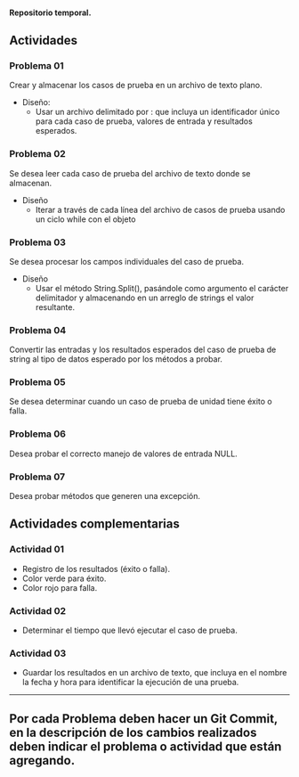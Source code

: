 #### Repositorio temporal.

## Actividades

### Problema 01
Crear y almacenar los casos de prueba en un archivo de texto plano.
- Diseño:
	-  Usar un archivo delimitado por : que incluya un identificador único para cada caso de prueba, valores de entrada y resultados esperados.

### Problema 02
Se desea leer cada caso de prueba del archivo de texto donde se almacenan.
- Diseño
	- Iterar a través de cada línea del archivo de casos de prueba usando un ciclo while con el objeto

### Problema 03
  Se desea procesar los campos individuales del caso de prueba.
- Diseño
	 - Usar el método String.Split(), pasándole como argumento el carácter delimitador y almacenando en un arreglo de strings el valor resultante.

### Problema 04
  Convertir las entradas y los resultados esperados del caso de prueba de string al tipo de datos esperado por los métodos a probar.

### Problema 05
  Se desea determinar cuando un caso de prueba de unidad tiene éxito o falla.
  
### Problema 06
  Desea probar el correcto manejo de valores de entrada NULL.

### Problema 07
  Desea probar métodos que generen una excepción.

## Actividades complementarias

### Actividad 01
 - Registro de los resultados (éxito o falla).
 -   Color verde para éxito.
 -   Color rojo para falla.
### Actividad 02
-  Determinar el tiempo que llevó ejecutar el caso de prueba.
### Actividad 03
-  Guardar los resultados en un archivo de texto, que incluya en el nombre la fecha y hora para identificar la ejecución de una prueba.

---
Por cada Problema deben hacer un Git Commit, en la descripción de los cambios realizados deben indicar el problema o actividad que están agregando.
 --
  
